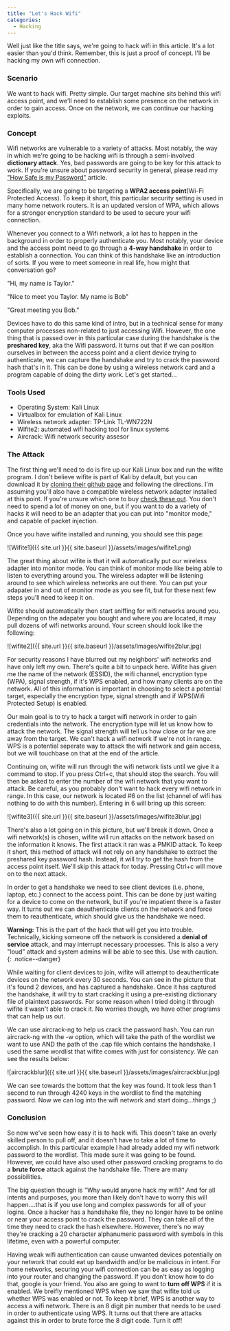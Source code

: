 ```yaml
---
title: "Let's Hack Wifi"
categories:
  - Hacking
---
```


Well just like the title says, we're going to hack wifi in this article. It's a lot easier than you'd think. Remember, this is just a proof of concept. I'll be hacking my own wifi connection.

### Scenario

We want to hack wifi. Pretty simple. Our target machine sits behind this wifi access point, and we'll need to establish some presence on the network in order to gain access. Once on the network, we can continue our hacking exploits.

### Concept

Wifi networks are vulnerable to a variety of attacks. Most notably, the way in which we're going to be hacking wifi is through a semi-involved **dictionary attack**. Yes, bad passwords are going to be key for this attack to work. If you're unsure about password security in general, please read my ["How Safe is my Password"](https://freshprinceofhacking.github.io/privacy,%20security%20&%20safety/How-Safe-Is-My-Password/) article.

Specifically, we are going to be targeting a **WPA2 access point**(Wi-Fi Protected Access). To keep it short, this particular security setting is used in many home network routers. It is an updated version of WPA, which allows for a stronger encryption standard to be used to secure your wifi connection. 

Whenever you connect to a Wifi network, a lot has to happen in the background in order to properly authenticate you. Most notably, your device and the access point need to go through a **4-way handshake** in order to establish a connection. You can think of this handshake like an introduction of sorts. If you were to meet someone in real life, how might that conversation go? 

"Hi, my name is Taylor."

"Nice to meet you Taylor. My name is Bob"

"Great meeting you Bob."

Devices have to do this same kind of intro, but in a technical sense for many computer processes non-related to just accessing Wifi. However, the one thing that is passed over in this particular case during the handshake is the **preshared key**, aka the Wifi password. It turns out that if we can position ourselves in between the access point and a client device trying to authenticate, we can capture the handshake and try to crack the password hash that's in it. This can be done by using a wireless network card and a program capable of doing the dirty work. Let's get started...

### Tools Used

* Operating System: Kali Linux
* Virtualbox for emulation of Kali Linux
* Wireless network adapter: TP-Link TL-WN722N
* Wifite2: automated wifi hacking tool for linux systems
* Aircrack: Wifi network security assesor 

### The Attack

The first thing we'll need to do is fire up our Kali Linux box and run the wifite program. I don't believe wifite is part of Kali by default, but you can download it by [cloning their github page](https://github.com/derv82/wifite2) and following the directions. I'm assuming you'll also have a compatible wireless network adapter installed at this point. If you're unsure which one to buy [check these out](https://www.ign.com/articles/best-usb-wifi-adapter). You don't need to spend a lot of money on one, but if you want to do a variety of hacks it will need to be an adapter that you can put into "monitor mode," and capable of packet injection. 

Once you have wifite installed and running, you should see this page:

![Wifite1]({{ site.url }}{{ site.baseurl }}/assets/images/wifite1.png)

The great thing about wifite is that it will automatically put our wireless adapter into monitor mode. You can think of monitor mode like being able to listen to everything around you. The wireless adapter will be listening around to see which wireless networks are out there. You can put your adapater in and out of monitor mode as you see fit, but for these next few steps you'll need to keep it on.

Wifite should automatically then start sniffing for wifi networks around you. Depending on the adapater you bought and where you are located, it may pull dozens of wifi networks around. Your screen should look like the following:

![wifite2]({{ site.url }}{{ site.baseurl }}/assets/images/wifite2blur.jpg)

For security reasons I have blurred out my neighbors' wifi networks and have only left my own. There's quite a bit to unpack here. Wifite has given me the name of the network (ESSID), the wifi channel, encryption type (WPA), signal strength, if it's WPS enabled, and how many clients are on the network. All of this information is important in choosing to select a potential target, especially the encryption type, signal strength and if WPS(Wifi Protected Setup) is enabled.

Our main goal is to try to hack a target wifi network in order to gain credentials into the network. The encryption type will let us know how to attack the network. The signal strength will tell us how close or far we are away from the target. We can't hack a wifi network if we're not in range. WPS is a potential seperate way to attack the wifi network and gain access, but we will touchbase on that at the end of the article. 

Continuing on, wifite will run through the wifi network lists until we give it a command to stop. If you press Ctrl+c, that should stop the search. You will then be asked to enter the number of the wifi network that you want to attack. Be careful, as you probably don't want to hack every wifi network in range. In this case, our network is located #6 on the list (channel of wifi has nothing to do with this number). Entering in 6 will bring up this screen:

![wifite3]({{ site.url }}{{ site.baseurl }}/assets/images/wifite3blur.jpg)

There's also a lot going on in this picture, but we'll break it down. Once a wifi network(s) is chosen, wifite will run attacks on the network based on the information it knows. The first attack it ran was a PMKID attack. To keep it short, this method of attack will not rely on any handshake to extract the preshared key password hash. Instead, it will try to get the hash from the access point itself. We'll skip this attack for today. Pressing Ctrl+c will move on to the next attack.

In order to get a handshake we need to see client devices (i.e. phone, laptop, etc.) connect to the access point. This can be done by just waiting for a device to come on the network, but if you're impatient there is a faster way. It turns out we can deauthenticate clients on the network and force them to reauthenticate, which should give us the handshake we need.


**Warning:** This is the part of the hack that will get you into trouble. Technically, kicking someone off the network is considered a **denial of service** attack, and may interrupt necessary processes. This is also a very "loud" attack and system admins will be able to see this. Use with caution.
{: .notice--danger}

While waiting for client devices to join, wifite will attempt to deauthenticate devices on the network every 30 seconds. You can see in the picture that it's found 2 devices, and has captured a handshake. Once it has captured the handshake, it will try to start cracking it using a pre-existing dictionary file of plaintext passwords. For some reason when I tried doing it through wifite it wasn't able to crack it. No worries though, we have other programs that can help us out.

We can use aircrack-ng to help us crack the password hash. You can run aircrack-ng with the -w option, which will take the path of the wordlist we want to use AND the path of the .cap file which contains the handshake. I used the same wordlist that wifite comes with just for consistency. We can see the results below:

![aircrackblur]({{ site.url }}{{ site.baseurl }}/assets/images/aircrackblur.jpg)

We can see towards the bottom that the key was found. It took less than 1 second to run through 4240 keys in the wordlist to find the matching password. Now we can log into the wifi network and start doing...things ;) 

### Conclusion

So now we've seen how easy it is to hack wifi. This doesn't take an overly skilled person to pull off, and it doesn't have to take a lot of time to accomplish. In this particular example I had already added my wifi network password to the wordlist. This made sure it was going to be found. However, we could have also used other password cracking programs to do a **brute force** attack against the handshake file. There are many possibilities.

The big question though is "Why would anyone hack my wifi?" And for all intents and purposes, you more than likely don't have to worry this will happen....that is if you use long and complex passwords for all of your logins. Once a hacker has a handshake file, they no longer have to be online or near your access point to crack the password. They can take all of the time they need to crack the hash elsewhere. However, there's no way they're cracking a 20 character alphanumeric password with symbols in this lifetime, even with a powerful computer. 

Having weak wifi authentication can cause unwanted devices potentially on your network that could eat up bandwidth and/or be malicious in intent. For home networks, securing your wifi connection can be as easy as logging into your router and changing the password. If you don't know how to do that, google is your friend. You also are going to want to **turn off WPS** if it is enabled. We breifly mentioned WPS when we saw that wifite told us whether WPS was enabled or not. To keep it brief, WPS is another way to access a wifi network. There is an 8 digit pin number that needs to be used in order to authenticate using WPS. It turns out that there are attacks against this in order to brute force the 8 digit code. Turn it off! 
